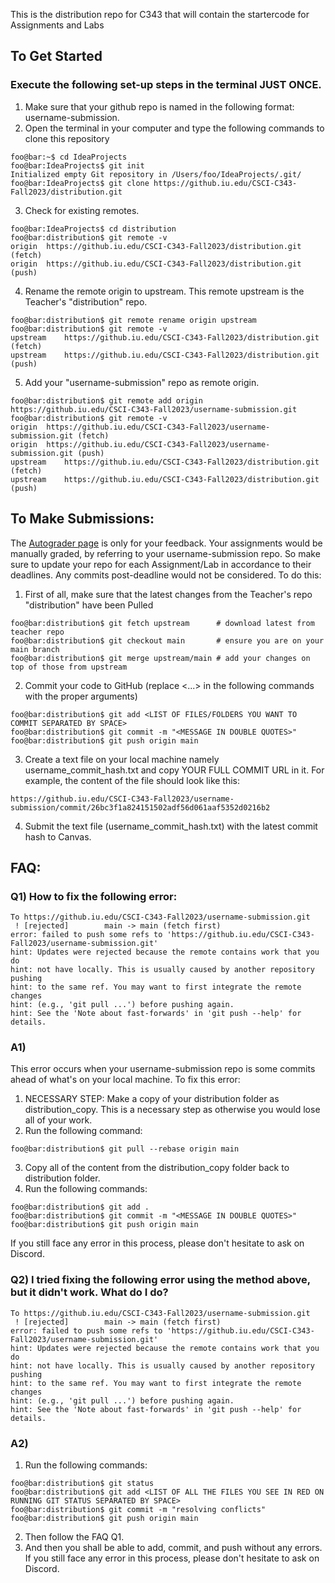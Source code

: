 This is the distribution repo for C343 that will contain the startercode for Assignments and Labs

## To Get Started
### Execute the following set-up steps in the terminal JUST ONCE.
1. Make sure that your github repo is named in the following format: username-submission.
2. Open the terminal in your computer and type the following commands to clone this repository
```console
foo@bar:~$ cd IdeaProjects
foo@bar:IdeaProjects$ git init 
Initialized empty Git repository in /Users/foo/IdeaProjects/.git/
foo@bar:IdeaProjects$ git clone https://github.iu.edu/CSCI-C343-Fall2023/distribution.git
```
3. Check for existing remotes.
```console
foo@bar:IdeaProjects$ cd distribution
foo@bar:distribution$ git remote -v
origin	https://github.iu.edu/CSCI-C343-Fall2023/distribution.git (fetch)
origin	https://github.iu.edu/CSCI-C343-Fall2023/distribution.git (push)
```
4. Rename the remote origin to upstream. This remote upstream is the Teacher's "distribution" repo.
```console
foo@bar:distribution$ git remote rename origin upstream
foo@bar:distribution$ git remote -v
upstream	https://github.iu.edu/CSCI-C343-Fall2023/distribution.git (fetch)
upstream	https://github.iu.edu/CSCI-C343-Fall2023/distribution.git (push)
```
5. Add your "username-submission" repo as remote origin.
```console
foo@bar:distribution$ git remote add origin https://github.iu.edu/CSCI-C343-Fall2023/username-submission.git
foo@bar:distribution$ git remote -v
origin	https://github.iu.edu/CSCI-C343-Fall2023/username-submission.git (fetch)
origin	https://github.iu.edu/CSCI-C343-Fall2023/username-submission.git (push)
upstream	https://github.iu.edu/CSCI-C343-Fall2023/distribution.git (fetch)
upstream	https://github.iu.edu/CSCI-C343-Fall2023/distribution.git (push)
```

## To Make Submissions:
The [Autograder page](https://autograder.luddy.indiana.edu) is only for your feedback. Your assignments would be manually graded, by referring to your username-submission repo. So make sure to update your repo for each Assignment/Lab in accordance to their deadlines. Any commits post-deadline would not be considered.
To do this:
1. First of all, make sure that the latest changes from the Teacher's repo "distribution" have been Pulled
```console
foo@bar:distribution$ git fetch upstream      # download latest from teacher repo
foo@bar:distribution$ git checkout main       # ensure you are on your main branch
foo@bar:distribution$ git merge upstream/main # add your changes on top of those from upstream
```
2. Commit your code to GitHub (replace <...> in the following commands with the proper arguments)
```console
foo@bar:distribution$ git add <LIST OF FILES/FOLDERS YOU WANT TO COMMIT SEPARATED BY SPACE>
foo@bar:distribution$ git commit -m "<MESSAGE IN DOUBLE QUOTES>"
foo@bar:distribution$ git push origin main
```
3. Create a text file on your local machine namely username_commit_hash.txt and copy YOUR FULL COMMIT URL in it. For example, the content of the file should look like this:
```console
https://github.iu.edu/CSCI-C343-Fall2023/username-submission/commit/26bc3f1a824151502adf56d061aaf5352d0216b2
```
4. Submit the text file (username_commit_hash.txt) with the latest commit hash to Canvas.

## FAQ:
### Q1) How to fix the following error:
```console
To https://github.iu.edu/CSCI-C343-Fall2023/username-submission.git
 ! [rejected]        main -> main (fetch first)
error: failed to push some refs to 'https://github.iu.edu/CSCI-C343-Fall2023/username-submission.git'
hint: Updates were rejected because the remote contains work that you do
hint: not have locally. This is usually caused by another repository pushing
hint: to the same ref. You may want to first integrate the remote changes
hint: (e.g., 'git pull ...') before pushing again.
hint: See the 'Note about fast-forwards' in 'git push --help' for details.
```
### A1)
This error occurs when your username-submission repo is some commits ahead of what's on your local machine. To fix this error:
1. NECESSARY STEP: Make a copy of your distribution folder as distribution_copy. This is a necessary step as otherwise you would lose all of your work.
2. Run the following command:
```console
foo@bar:distribution$ git pull --rebase origin main
```
3. Copy all of the content from the distribution_copy folder back to distribution folder.
4. Run the following commands:
```console
foo@bar:distribution$ git add .
foo@bar:distribution$ git commit -m "<MESSAGE IN DOUBLE QUOTES>"
foo@bar:distribution$ git push origin main
```
If you still face any error in this process, please don't hesitate to ask on Discord.

### Q2) I tried fixing the following error using the method above, but it didn't work. What do I do?
```console
To https://github.iu.edu/CSCI-C343-Fall2023/username-submission.git
 ! [rejected]        main -> main (fetch first)
error: failed to push some refs to 'https://github.iu.edu/CSCI-C343-Fall2023/username-submission.git'
hint: Updates were rejected because the remote contains work that you do
hint: not have locally. This is usually caused by another repository pushing
hint: to the same ref. You may want to first integrate the remote changes
hint: (e.g., 'git pull ...') before pushing again.
hint: See the 'Note about fast-forwards' in 'git push --help' for details.
```

### A2)
1. Run the following commands:
```console
foo@bar:distribution$ git status
foo@bar:distribution$ git add <LIST OF ALL THE FILES YOU SEE IN RED ON RUNNING GIT STATUS SEPARATED BY SPACE>
foo@bar:distribution$ git commit -m "resolving conflicts"
foo@bar:distribution$ git push origin main
```
2. Then follow the FAQ Q1.
3. And then you shall be able to add, commit, and push without any errors.
If you still face any error in this process, please don't hesitate to ask on Discord.
